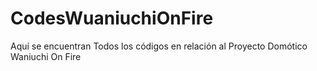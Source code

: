 # CodesWuaniuchiOnFire
Aquí se encuentran Todos los códigos en relación al Proyecto Domótico Waniuchi On Fire
